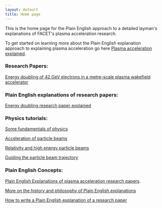 ```yaml
---
layout: default
title: Home page
---
```


This is the home page for the Plain English approach to a detailed layman's explanations of FACET's plasma acceleration research.

To get started on learning more about the Plain English explanation approach to explaining plasma acceleration go here [Plasma acceleration explained](/plasma-accel-explained.html).


### Research Papers:

[Energy doubling of 42 GeV electrons in a metre-scale plasma wakefield accelerator](/energy-doubling-slacpub.html)


### Plain English explanations of research papers:

[Energy doubling research paper explained](/energy-doubling-exposition.html)


### Physics tutorials:

[Some fundamentals of physics](/principles-of-physics-tutorial.html)

[Acceleration of particle beams](/beam-acceleration-tutorial.html)

[Relativity and high energy particle beams](/relativity-tutorial.html)

[Guiding the particle beam trajectory](/beam-control-tutorial.html)


### Plain English Concepts:

[Plain English Explanations of plasma acceleration research papers](/plasma-accel-explained.html).

[More on the history and philosophy of Plain English explanations](/plain-english-papers.html)

[How to write a Plain English explanation of a research paper](/how-to-write-a-PEP.html)


